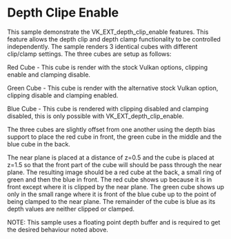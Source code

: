 # Depth Clipe Enable

This sample demonstrate the VK_EXT_depth_clip_enable features. This feature
allows the depth clip and depth clamp functionality to be controlled
independently. The sample renders 3 identical cubes with different
clip/clamp settings. The three cubes are setup as follows:

Red Cube - This cube is render with the stock Vulkan options, clipping
enable and clamping disable.

Green Cube - This cube is render with the alternative stock Vulkan option,
clipping disable and clamping enabled.

Blue Cube - This cube is rendered with clipping disabled and clamping disabled,
this is only possible with VK_EXT_depth_clip_enable.

The three cubes are slightly offset from one another using the depth bias
support to place the red cube in front, the green cube in the middle and
the blue cube in the back.

The near plane is placed at a distance of z=0.5 and the cube is placed
at z=1.5 so that the front part of the cube will should be pass through
the near plane. The resulting image should be a red cube at the back, a
small ring of green and then the blue in front. The red cube shows up
because it is in front except where it is clipped by the near plane. The
green cube shows up only in the small range where it is front of the
blue cube up to the point of being clamped to the near plane. The remainder
of the cube is blue as its depth values are neither clipped or clamped.

NOTE: This sample uses a floating point depth buffer and is required to
get the desired behaviour noted above.
